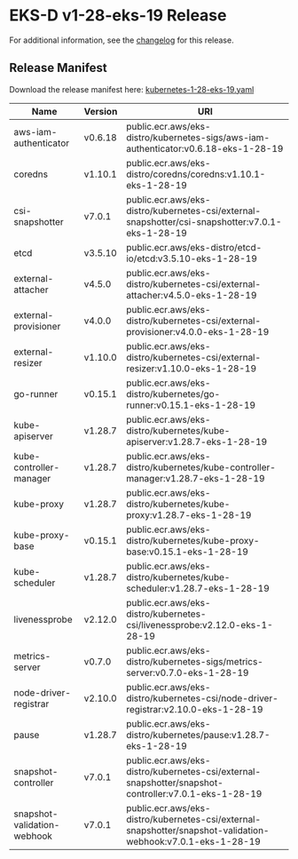 # EKS-D v1-28-eks-19 Release

For additional information, see the [changelog](CHANGELOG-v1-28-eks-19.md) for this release.

## Release Manifest

Download the release manifest here: [kubernetes-1-28-eks-19.yaml](https://distro.eks.amazonaws.com/kubernetes-1-28/kubernetes-1-28-eks-19.yaml)

| Name | Version | URI |
|------|---------|-----|
| aws-iam-authenticator | v0.6.18 | public.ecr.aws/eks-distro/kubernetes-sigs/aws-iam-authenticator:v0.6.18-eks-1-28-19 |
| coredns | v1.10.1 | public.ecr.aws/eks-distro/coredns/coredns:v1.10.1-eks-1-28-19 |
| csi-snapshotter | v7.0.1 | public.ecr.aws/eks-distro/kubernetes-csi/external-snapshotter/csi-snapshotter:v7.0.1-eks-1-28-19 |
| etcd | v3.5.10 | public.ecr.aws/eks-distro/etcd-io/etcd:v3.5.10-eks-1-28-19 |
| external-attacher | v4.5.0 | public.ecr.aws/eks-distro/kubernetes-csi/external-attacher:v4.5.0-eks-1-28-19 |
| external-provisioner | v4.0.0 | public.ecr.aws/eks-distro/kubernetes-csi/external-provisioner:v4.0.0-eks-1-28-19 |
| external-resizer | v1.10.0 | public.ecr.aws/eks-distro/kubernetes-csi/external-resizer:v1.10.0-eks-1-28-19 |
| go-runner | v0.15.1 | public.ecr.aws/eks-distro/kubernetes/go-runner:v0.15.1-eks-1-28-19 |
| kube-apiserver | v1.28.7 | public.ecr.aws/eks-distro/kubernetes/kube-apiserver:v1.28.7-eks-1-28-19 |
| kube-controller-manager | v1.28.7 | public.ecr.aws/eks-distro/kubernetes/kube-controller-manager:v1.28.7-eks-1-28-19 |
| kube-proxy | v1.28.7 | public.ecr.aws/eks-distro/kubernetes/kube-proxy:v1.28.7-eks-1-28-19 |
| kube-proxy-base | v0.15.1 | public.ecr.aws/eks-distro/kubernetes/kube-proxy-base:v0.15.1-eks-1-28-19 |
| kube-scheduler | v1.28.7 | public.ecr.aws/eks-distro/kubernetes/kube-scheduler:v1.28.7-eks-1-28-19 |
| livenessprobe | v2.12.0 | public.ecr.aws/eks-distro/kubernetes-csi/livenessprobe:v2.12.0-eks-1-28-19 |
| metrics-server | v0.7.0 | public.ecr.aws/eks-distro/kubernetes-sigs/metrics-server:v0.7.0-eks-1-28-19 |
| node-driver-registrar | v2.10.0 | public.ecr.aws/eks-distro/kubernetes-csi/node-driver-registrar:v2.10.0-eks-1-28-19 |
| pause | v1.28.7 | public.ecr.aws/eks-distro/kubernetes/pause:v1.28.7-eks-1-28-19 |
| snapshot-controller | v7.0.1 | public.ecr.aws/eks-distro/kubernetes-csi/external-snapshotter/snapshot-controller:v7.0.1-eks-1-28-19 |
| snapshot-validation-webhook | v7.0.1 | public.ecr.aws/eks-distro/kubernetes-csi/external-snapshotter/snapshot-validation-webhook:v7.0.1-eks-1-28-19 |
